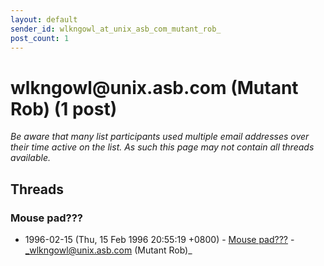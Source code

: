 ```yaml
---
layout: default
sender_id: wlkngowl_at_unix_asb_com_mutant_rob_
post_count: 1
---
```


# wlkngowl<span>@</span>unix.asb.com (Mutant Rob) (1 post)

_Be aware that many list participants used multiple email addresses over their time active on the list. As such this page may not contain all threads available._

## Threads

### Mouse pad???
+ 1996-02-15 (Thu, 15 Feb 1996 20:55:19 +0800) - [Mouse pad???](/archive/1996/02/aa1a876ec9acda7c25388a335e58c103a4faf37c4ece721bb5d715a9113a8629) - _wlkngowl@unix.asb.com (Mutant Rob)_

